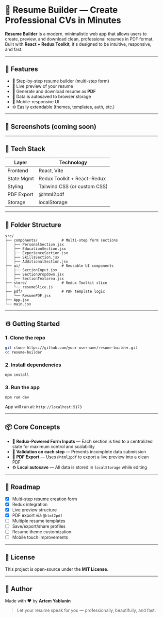 # 🧾 Resume Builder — Create Professional CVs in Minutes

**Resume Builder** is a modern, minimalistic web app that allows users to create, preview, and download clean, professional resumes in PDF format. Built with **React + Redux Toolkit**, it's designed to be intuitive, responsive, and fast.

---

## 🌟 Features

- 📝 Step-by-step resume builder (multi-step form)
- 🎨 Live preview of your resume
- 📄 Generate and download resume as **PDF**
- 💾 Data is autosaved to browser storage
- 📱 Mobile-responsive UI
- ⚙️ Easily extendable (themes, templates, auth, etc.)

---

## 📸 Screenshots (coming soon)
<!-- Add screenshots or GIFs of preview and export -->

---

## 🚀 Tech Stack

| Layer       | Technology              |
|-------------|--------------------------|
| Frontend    | React, Vite              |
| State Mgmt  | Redux Toolkit + React-Redux |
| Styling     | Tailwind CSS (or custom CSS) |
| PDF Export  | @html2pdf      |
| Storage     | localStorage             |

---

## 🧱 Folder Structure

```
src/
├── components/           # Multi-step form sections
│   ├── PersonalSection.jsx
│   ├── EducationSection.jsx
│   ├── ExperienceSection.jsx
│   ├── SkillsSection.jsx
│   ├── AdditionalSection.jsx
├── ui/                   # Reusable UI components
│   ├── SectionInput.jsx
│   ├── SectionDropdown.jsx
│   ├── SectionTextarea.jsx
├── store/                # Redux Toolkit slice
│   └── resumeSlice.js
├── pdf/                  # PDF template logic
│   └── ResumePDF.jsx
├── App.jsx
└── main.jsx
```

---

## ⚙️ Getting Started

### 1. Clone the repo

```bash
git clone https://github.com/your-username/resume-builder.git
cd resume-builder
```

### 2. Install dependencies

```bash
npm install
```

### 3. Run the app

```bash
npm run dev
```

App will run at: `http://localhost:5173`

---

## 📦 Core Concepts

- 🔄 **Redux-Powered Form Inputs** — Each section is tied to a centralized state for maximum control and scalability
- 🧠 **Validation on each step** — Prevents incomplete data submission
- 🧾 **PDF Export** — Uses `@html2pdf` to export a live preview into a clean PDF
- ♻️ **Local autosave** — All data is stored in `localStorage` while editing

---

## 📌 Roadmap

- [x] Multi-step resume creation form  
- [x] Redux integration  
- [x] Live preview structure  
- [x] PDF export via `@html2pdf`  
- [ ] Multiple resume templates  
- [ ] Save/export/share profiles  
- [ ] Resume theme customization  
- [ ] Mobile touch improvements  

---

## 📄 License

This project is open-source under the **MIT License**.

---

## 🙌 Author

Made with ❤️ by **Artem Yablunin**

> Let your resume speak for you — professionally, beautifully, and fast.
